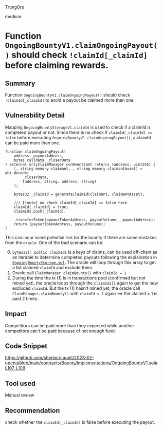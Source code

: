 TrungOre

medium

# Function `OngoingBountyV1.claimOngoingPayout()` should check `!claimId[_claimId]` before claiming rewards.

## Summary
Function `OngoingBountyV1.claimOngoingPayout()` should check `!claimId[_claimId]` to avoid a payout be claimed more than one. 

## Vulnerability Detail
Mapping `OngoingBountyStorageV1.claimId` is used to check if a claimId is completed payout or not. Since there is no check if `claimId[_claimId] == false` before executing `OngoingBountyV1.claimOngoingPayout()`, a claimId can be paid more than one. 
```solidity=
function claimOngoingPayout(
    address _payoutAddress,
    bytes calldata _closerData
) external onlyClaimManager nonReentrant returns (address, uint256) {
    (, string memory claimant, , string memory claimantAsset) = abi.decode(
        _closerData,
        (address, string, address, string)
    );

    bytes32 _claimId = generateClaimId(claimant, claimantAsset);
    
    /// [!note] no check claimId[_claimId] == false here 
    claimId[_claimId] = true;
    claimIds.push(_claimId);

    _transferToken(payoutTokenAddress, payoutVolume, _payoutAddress);
    return (payoutTokenAddress, payoutVolume);
}
```
This can incur some potential risk for the bounty if there are some mistakes from the `oracle`. One of the bad scenario can be: 

0. `bytes32[] public claimIds` is a keys of claims, can be used off-chain as an iterable to determine completed payouts following the explaination in [`OngoingBountyStorage.sol`](https://github.com/sherlock-audit/2023-02-openq/blob/main/contracts/Bounty/Storage/OngoingBountyStorage.sol#L21-L22). The oracle will loop through this array to get a list claimed `claimId` and exclude them. 
1. Oracle call `ClaimManager.claimBounty()` with `claimId = 1`
2. During the time the tx (1) is in transactions pool (confirmed but not mined yet), the oracle loops through the `claimIds[]` again to get the new excluded `claimId`. But the tx (1) hasn't mined yet, the oracle call `ClaimManager.claimBounty()` with `claimId = 1` again 
==> the claimId = 1 is paid 2 times. 

## Impact
Competitors can be paid more than they expected while another competitors can't be paid because of not enough fund. 

## Code Snippet
https://github.com/sherlock-audit/2023-02-openq/blob/main/contracts/Bounty/Implementations/OngoingBountyV1.sol#L107-L108

## Tool used
Manual review 

## Recommendation
check whether the `claimId[_claimId]` is false before executing the payout. 
